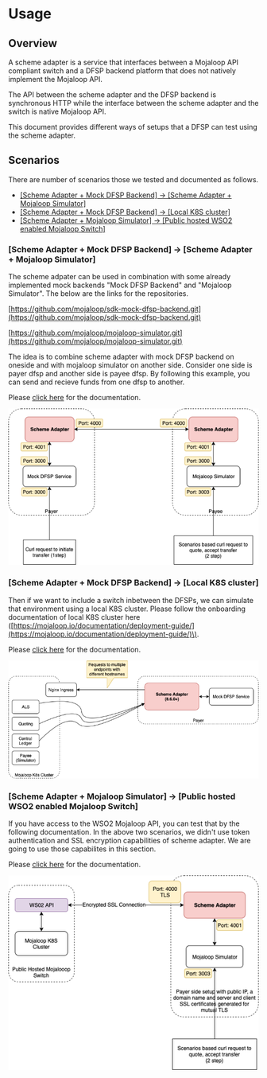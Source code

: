 # Usage

## Overview

A scheme adapter is a service that interfaces between a Mojaloop API compliant switch and a DFSP backend platform that does not natively implement the Mojaloop API.

The API between the scheme adapter and the DFSP backend is synchronous HTTP while the interface between the scheme adapter and the switch is native Mojaloop API.

This document provides different ways of setups that a DFSP can test using the scheme adapter.

## Scenarios

There are number of scenarios those we tested and documented as follows.

* [\[Scheme Adapter + Mock DFSP Backend\] -&gt; \[Scheme Adapter + Mojaloop Simulator\]](scheme-adapter-to-scheme-adapter.md)
* [\[Scheme Adapter + Mock DFSP Backend\] -&gt; \[Local K8S cluster\]](scheme-adapter-and-local-k8s.md)
* [\[Scheme Adapter + Mojaloop Simulator\] -&gt; \[Public hosted WSO2 enabled Mojaloop Switch\]](scheme-adapter-and-wso2-api-gateway.md)

### \[Scheme Adapter + Mock DFSP Backend\] -&gt; \[Scheme Adapter + Mojaloop Simulator\]

The scheme adpater can be used in combination with some already implemented mock backends "Mock DFSP Backend" and "Mojaloop Simulator". The below are the links for the repositories.

[https://github.com/mojaloop/sdk-mock-dfsp-backend.git](https://github.com/mojaloop/sdk-mock-dfsp-backend.git)

[https://github.com/mojaloop/mojaloop-simulator.git](https://github.com/mojaloop/mojaloop-simulator.git)

The idea is to combine scheme adapter with mock DFSP backend on oneside and with mojaloop simulator on another side. Consider one side is payer dfsp and another side is payee dfsp. By following this example, you can send and recieve funds from one dfsp to another.

Please [click here](scheme-adapter-to-scheme-adapter.md) for the documentation.

![SchemeAdapterToSchemeAdapter](../../../.gitbook/assets/scheme-adapter-to-scheme-adapter-overview.png)

### \[Scheme Adapter + Mock DFSP Backend\] -&gt; \[Local K8S cluster\]

Then if we want to include a switch inbetween the DFSPs, we can simulate that environment using a local K8S cluster. Please follow the onboarding documentation of local K8S cluster here \([https://mojaloop.io/documentation/deployment-guide/](https://mojaloop.io/documentation/deployment-guide/)\).

Please [click here](scheme-adapter-and-local-k8s.md) for the documentation.

![SchemeAdapterAndK8S](../../../.gitbook/assets/scheme-adapter-and-local-k8s-overview.png)

### \[Scheme Adapter + Mojaloop Simulator\] -&gt; \[Public hosted WSO2 enabled Mojaloop Switch\]

If you have access to the WSO2 Mojaloop API, you can test that by the following documentation. In the above two scenarios, we didn't use token authentication and SSL encryption capabilities of scheme adapter. We are going to use those capabilites in this section.

Please [click here](scheme-adapter-and-wso2-api-gateway.md) for the documentation.

![SchemeAdapterAndWSO2APIGateway](../../../.gitbook/assets/scheme-adapter-and-wso2-api-gateway-overview.png)

